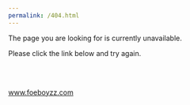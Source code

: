 ```yaml
---
permalink: /404.html
---
```


<p> The page you are looking for is currently unavailable.</p>
<p> Please click the link below and try again.</p><br><br>
<p><a href = "https://www.foeboyzz.com" >www.foeboyzz.com</a></p>
